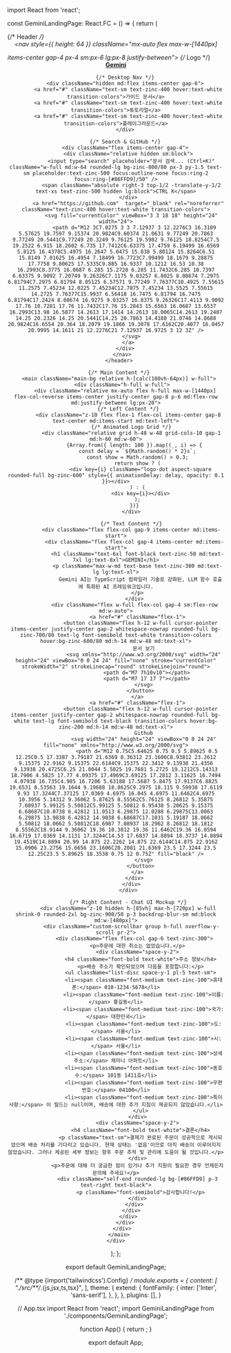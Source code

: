 import React from 'react';

const GeminiLandingPage: React.FC = () => {
  return (
    <div className="relative min-w-[320px] bg-[#030303] text-zinc-200 font-inter">
      {/* Header */}
      <header className="sticky top-0 z-50 w-full print:hidden">
        <div className="absolute -z-10 size-full border-b border-zinc-800/50 bg-black/30 backdrop-blur-md"></div>
        <nav style={{ height: 64 }} className="mx-auto flex max-w-[1440px] items-center gap-4 px-4 sm:px-6 lg:px-8 justify-between">
          {/* Logo */}
          <a href="#" className="flex items-center transition-opacity hover:opacity-80">
            <svg width="28" height="28" viewBox="0 0 28 28" fill="none" xmlns="http://www.w3.org/2000/svg">
              <path d="M14 28C6.2807 28 0 21.7193 0 14C0 6.2807 6.2807 0 14 0C21.7193 0 28 6.2807 28 14C28 21.7193 21.7193 28 14 28ZM14 1.65587C7.19303 1.65587 1.65587 7.19389 1.65587 14C1.65587 20.8061 7.19389 26.3441 14 26.3441C20.8061 26.3441 26.3441 20.8061 26.3441 14C26.3441 7.19389 20.807 1.65587 14 1.65587Z" fill="#FAFAFA" />
            </svg>
            <b className="ml-2 text-xl font-bold">Gemini</b>
          </a>

          {/* Desktop Nav */}
          <div className="hidden md:flex items-center gap-6">
            <a href="#" className="text-sm text-zinc-400 hover:text-white transition-colors">가이드 문서</a>
            <a href="#" className="text-sm text-zinc-400 hover:text-white transition-colors">튜토리얼</a>
            <a href="#" className="text-sm text-zinc-400 hover:text-white transition-colors">플레이그라운드</a>
          </div>

          {/* Search & GitHub */}
          <div className="flex items-center gap-4">
            <div className="relative hidden sm:block">
              <input type="search" placeholder="문서 검색... (Ctrl+K)" className="w-full md:w-64 rounded-lg bg-zinc-800/80 px-3 py-1.5 text-sm placeholder:text-zinc-500 focus:outline-none focus:ring-2 focus:ring-[#86FFD9]/50" />
              <span className="absolute right-3 top-1/2 -translate-y-1/2 text-xs text-zinc-500 hidden lg:block">CTRL K</span>
            </div>
            <a href="https://github.com"  target="_blank" rel="noreferrer" className="text-zinc-400 hover:text-white transition-colors">
              <svg fill="currentColor" viewBox="3 3 18 18" height="24" width="24">
                <path d="M12 3C7.0275 3 3 7.12937 3 12.2276C3 16.3109 5.57625 19.7597 9.15374 20.9824C9.60374 21.0631 9.77249 20.7863 9.77249 20.5441C9.77249 20.3249 9.76125 19.5982 9.76125 18.8254C7.5 19.2522 6.915 18.2602 6.735 17.7412C6.63375 17.4759 6.19499 16.6569 5.8125 16.4378C5.4975 16.2647 5.0475 15.838 5.80124 15.8264C6.51 15.8149 7.01625 16.4954 7.18499 16.7723C7.99499 18.1679 9.28875 17.7758 9.80625 17.5335C9.885 16.9337 10.1212 16.53 10.38 16.2993C8.3775 16.0687 6.285 15.2728 6.285 11.7432C6.285 10.7397 6.63375 9.9092 7.20749 9.26326C7.1175 9.03257 6.8025 8.08674 7.2975 6.81794C7.2975 6.81794 8.05125 6.57571 9.77249 7.76377C10.4925 7.55615 11.2575 7.45234 12.0225 7.45234C12.7875 7.45234 13.5525 7.55615 14.2725 7.76377C15.9937 6.56418 16.7475 6.81794 16.7475 6.81794C17.2424 8.08674 16.9275 9.03257 16.8375 9.26326C17.4113 9.9092 17.76 10.7281 17.76 11.7432C17.76 15.2843 15.6563 16.0687 13.6537 16.2993C13.98 16.5877 14.2613 17.1414 14.2613 18.0065C14.2613 19.2407 14.25 20.2326 14.25 20.5441C14.25 20.7863 14.4188 21.0746 14.8688 20.9824C16.6554 20.364 18.2079 19.1866 19.3078 17.6162C20.4077 16.0457 20.9995 14.1611 21 12.2276C21 7.12937 16.9725 3 12 3Z" />
              </svg>
            </a>
          </div>
        </nav>
      </header>

      {/* Main Content */}
      <main className="main-bg relative h-[calc(100vh-64px)] w-full">
        <div className="h-full w-full">
          <div className="relative mx-auto flex h-full max-w-[1440px] flex-col-reverse items-center justify-center gap-8 p-6 md:flex-row md:justify-between lg:px-20">
            {/* Left Content */}
            <div className="z-10 flex flex-1 flex-col items-center gap-8 text-center md:items-start md:text-left">
              {/* Animated Logo Grid */}
              <div className="relative grid h-48 w-48 grid-cols-10 gap-1 md:h-60 md:w-60">
                {Array.from({ length: 100 }).map((_, i) => {
                  const delay = `${Math.random() * 2}s`;
                  const show = Math.random() > 0.3;
                  return show ? (
                    <div key={i} className="logo-dot aspect-square rounded-full bg-zinc-600" style={{ animationDelay: delay, opacity: 0.1 }}></div>
                  ) : (
                    <div key={i}></div>
                  );
                })}
              </div>

              {/* Text Content */}
              <div className="flex flex-col gap-9 items-center md:items-start">
                <div className="flex flex-col gap-4 items-center md:items-start">
                  <h1 className="text-6xl font-black text-zinc-50 md:text-7xl lg:text-8xl">GEMINI</h1>
                  <p className="max-w-md text-base text-zinc-300 md:text-lg lg:text-xl">
                    Gemini AI는 TypeScript 컴파일러 기술로 강화된, LLM 함수 호출에 특화된 AI 프레임워크입니다.
                  </p>
                </div>
                <div className="flex w-full flex-col gap-4 sm:flex-row md:w-auto">
                  <a href="#" className="flex-1">
                    <button className="flex h-12 w-full cursor-pointer items-center justify-center gap-2 whitespace-nowrap rounded-full bg-zinc-700/80 text-lg font-semibold text-white transition-colors hover:bg-zinc-600/80 md:h-14 md:w-48 md:text-xl">
                      문서 보기
                      <svg xmlns="http://www.w3.org/2000/svg" width="24" height="24" viewBox="0 0 24 24" fill="none" stroke="currentColor" strokeWidth="2" strokeLinecap="round" strokeLinejoin="round">
                        <path d="M7 7h10v10"></path>
                        <path d="M7 17 17 7"></path>
                      </svg>
                    </button>
                  </a>
                  <a href="#" className="flex-1">
                    <button className="flex h-12 w-full cursor-pointer items-center justify-center gap-2 whitespace-nowrap rounded-full bg-white text-lg font-semibold text-black transition-colors hover:bg-zinc-200 md:h-14 md:w-48 md:text-xl">
                      Github
                      <svg width="24" height="24" viewBox="0 0 24 24" fill="none" xmlns="http://www.w3.org/2000/svg">
                        <path d="M12 0.75C5.64625 0.75 0.5 5.89625 0.5 12.25C0.5 17.3387 3.79187 21.6369 8.36312 23.1606C8.93812 23.2612 9.15375 22.9162 9.15375 22.6144C9.15375 22.3412 9.13938 21.4356 9.13938 20.4725C6.25 21.0044 5.5025 19.7681 5.2725 19.1212C5.14313 18.7906 4.5825 17.77 4.09375 17.4969C3.69125 17.2812 3.11625 16.7494 4.07938 16.735C4.985 16.7206 5.63188 17.5687 5.8475 17.9137C6.8825 19.6531 8.53563 19.1644 9.19688 18.8625C9.2975 18.115 9.59938 17.6119 9.93 17.3244C7.37125 17.0369 4.6975 16.045 4.6975 11.6462C4.6975 10.3956 5.14312 9.36062 5.87625 8.55562C5.76125 8.26812 5.35875 7.08937 5.99125 5.50812C5.99125 5.50812 6.95438 5.20625 9.15375 6.68687C10.0738 6.42812 11.0513 6.29875 12.0288 6.29875C13.0063 6.29875 13.9838 6.42812 14.9038 6.68687C17.1031 5.19187 18.0662 5.50812 18.0662 5.50812C18.6987 7.08937 18.2962 8.26812 18.1812 8.55562C18.9144 9.36062 19.36 10.3812 19.36 11.6462C19.36 16.0594 16.6719 17.0369 14.1131 17.3244C14.53 17.6837 14.8894 18.3737 14.8894 19.4519C14.8894 20.99 14.875 22.2262 14.875 22.6144C14.875 22.9162 15.0906 23.2756 15.6656 23.1606C20.2081 21.6369 23.5 17.3244 23.5 12.25C23.5 5.89625 18.3538 0.75 12 0.75Z" fill="black" />
                      </svg>
                    </button>
                  </a>
                </div>
              </div>
            </div>

            {/* Right Content - Chat UI Mockup */}
            <div className="z-10 hidden h-[85vh] max-h-[720px] w-full shrink-0 rounded-2xl bg-zinc-900/50 p-3 backdrop-blur-sm md:block md:w-[480px]">
              <div className="custom-scrollbar group h-full overflow-y-scroll pr-2">
                <div className="flex flex-col gap-6 text-zinc-300">
                  <p>주문에 대한 취소는 없었습니다.</p>
                  <div className="space-y-2">
                    <h4 className="font-bold text-white">주소 정보</h4>
                    <p>배송 주소가 확인되었으며 다음을 포함합니다:</p>
                    <ul className="list-disc space-y-1 pl-5 text-sm">
                      <li><span className="font-medium text-zinc-100">휴대폰:</span> 010-1234-5678</li>
                      <li><span className="font-medium text-zinc-100">이름:</span> 홍길동</li>
                      <li><span className="font-medium text-zinc-100">국가:</span> 대한민국</li>
                      <li><span className="font-medium text-zinc-100">도:</span> 서울</li>
                      <li><span className="font-medium text-zinc-100">시:</span> 서울</li>
                      <li><span className="font-medium text-zinc-100">상세주소:</span> 제미니 아파트</li>
                      <li><span className="font-medium text-zinc-100">동호수:</span> 101동 1411호</li>
                      <li><span className="font-medium text-zinc-100">우편번호:</span> 04100</li>
                      <li><span className="font-medium text-zinc-100">특이사항:</span> 이 필드는 null이며, 배송에 대한 추가 지침이 제공되지 않았습니다.</li>
                    </ul>
                  </div>
                  <div className="space-y-2">
                    <h4 className="font-bold text-white">결론</h4>
                    <p className="text-sm">결제가 완료된 주문이 성공적으로 게시되었으며 배송 처리를 기다리고 있습니다. 현재 상태는 '없음'이므로 아직 배송이 이루어지지 않았습니다. 그러나 제공된 세부 정보는 향후 주문 추적 및 관리에 도움이 될 것입니다.</p>
                  </div>
                  <p>주문에 대해 더 궁금한 점이 있거나 추가 지원이 필요한 경우 언제든지 문의해 주세요!</p>
                  <div className="self-end rounded-lg bg-[#86FFD9] p-3 text-right text-black">
                    <p className="font-semibold">감사합니다!</p>
                  </div>
                </div>
              </div>
            </div>
          </div>
        </div>
      </main>
    </div>
  );
};

export default GeminiLandingPage;


/** @type {import('tailwindcss').Config} */
module.exports = {
  content: [
    "./src/**/*.{js,jsx,ts,tsx}",
  ],
  theme: {
    extend: {
      fontFamily: {
        inter: ['Inter', 'sans-serif'],
      },
    },
  },
  plugins: [],
}

// App.tsx
import React from 'react';
import GeminiLandingPage from './components/GeminiLandingPage';

function App() {
  return <GeminiLandingPage />;
}

export default App;